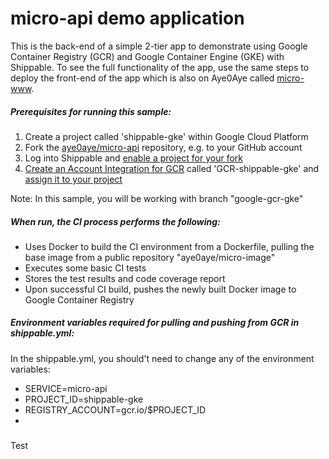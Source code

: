 # micro-api demo application

This is the back-end of a simple 2-tier app to demonstrate using Google Container Registry
(GCR) and Google Container Engine (GKE) with Shippable.  To see the full functionality
of the app, use the same steps to deploy the front-end of the app which is also
on Aye0Aye called [micro-www](https://github.com/aye0aye/micro-www/tree/google-gcr-gke).

##### Prerequisites for running this sample:
1. Create a project called 'shippable-gke' within Google Cloud Platform
2. Fork the [aye0aye/micro-api](https://github.com/aye0aye/micro-api/tree/google-gcr-gke) repository, e.g. to your GitHub account
3. Log into Shippable and [enable a project for your fork](http://docs.shippable.com/ci_subscriptions/#enabling-a-project)
4. [Create an Account Integration for GCR](http://docs.shippable.com/int_docker_registries/#google-container-registry-gcr)
 called 'GCR-shippable-gke' and [assign it to your project](http://docs.shippable.com/ci_projects/#enabling-integrations)

 Note: In this sample, you will be working with branch "google-gcr-gke"

##### When run, the CI process performs the following:
* Uses Docker to build the CI environment from a Dockerfile, pulling the base
image from a public repository "aye0aye/micro-image"
* Executes some basic CI tests
* Stores the test results and code coverage report
* Upon successful CI build, pushes the newly built Docker image to Google Container Registry

##### Environment variables required for pulling and pushing from GCR in shippable.yml:
In the shippable.yml, you should't need to change any of the environment variables:
- SERVICE=micro-api
- PROJECT_ID=shippable-gke
- REGISTRY_ACCOUNT=gcr.io/$PROJECT_ID
- 
###
Test
